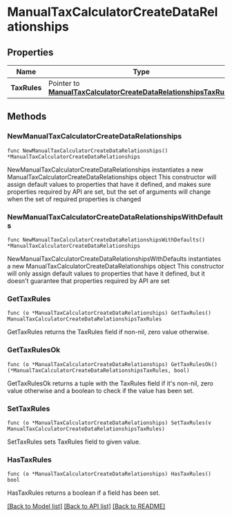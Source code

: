 # ManualTaxCalculatorCreateDataRelationships

## Properties

Name | Type | Description | Notes
------------ | ------------- | ------------- | -------------
**TaxRules** | Pointer to [**ManualTaxCalculatorCreateDataRelationshipsTaxRules**](ManualTaxCalculatorCreateDataRelationshipsTaxRules.md) |  | [optional] 

## Methods

### NewManualTaxCalculatorCreateDataRelationships

`func NewManualTaxCalculatorCreateDataRelationships() *ManualTaxCalculatorCreateDataRelationships`

NewManualTaxCalculatorCreateDataRelationships instantiates a new ManualTaxCalculatorCreateDataRelationships object
This constructor will assign default values to properties that have it defined,
and makes sure properties required by API are set, but the set of arguments
will change when the set of required properties is changed

### NewManualTaxCalculatorCreateDataRelationshipsWithDefaults

`func NewManualTaxCalculatorCreateDataRelationshipsWithDefaults() *ManualTaxCalculatorCreateDataRelationships`

NewManualTaxCalculatorCreateDataRelationshipsWithDefaults instantiates a new ManualTaxCalculatorCreateDataRelationships object
This constructor will only assign default values to properties that have it defined,
but it doesn't guarantee that properties required by API are set

### GetTaxRules

`func (o *ManualTaxCalculatorCreateDataRelationships) GetTaxRules() ManualTaxCalculatorCreateDataRelationshipsTaxRules`

GetTaxRules returns the TaxRules field if non-nil, zero value otherwise.

### GetTaxRulesOk

`func (o *ManualTaxCalculatorCreateDataRelationships) GetTaxRulesOk() (*ManualTaxCalculatorCreateDataRelationshipsTaxRules, bool)`

GetTaxRulesOk returns a tuple with the TaxRules field if it's non-nil, zero value otherwise
and a boolean to check if the value has been set.

### SetTaxRules

`func (o *ManualTaxCalculatorCreateDataRelationships) SetTaxRules(v ManualTaxCalculatorCreateDataRelationshipsTaxRules)`

SetTaxRules sets TaxRules field to given value.

### HasTaxRules

`func (o *ManualTaxCalculatorCreateDataRelationships) HasTaxRules() bool`

HasTaxRules returns a boolean if a field has been set.


[[Back to Model list]](../README.md#documentation-for-models) [[Back to API list]](../README.md#documentation-for-api-endpoints) [[Back to README]](../README.md)



